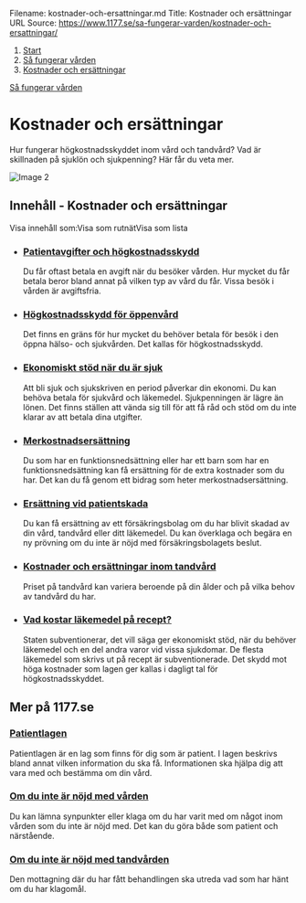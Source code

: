 Filename: kostnader-och-ersattningar.md
Title: Kostnader och ersättningar
URL Source: https://www.1177.se/sa-fungerar-varden/kostnader-och-ersattningar/

1.  [Start](https://www.1177.se/)
2.  [Så fungerar vården](https://www.1177.se/sa-fungerar-varden/)
3.  [Kostnader och ersättningar](https://www.1177.se/sa-fungerar-varden/kostnader-och-ersattningar/)

[Så fungerar vården](https://www.1177.se/sa-fungerar-varden/)

Kostnader och ersättningar
==========================

Hur fungerar högkostnadsskyddet inom vård och tandvård? Vad är skillnaden på sjuklön och sjukpenning? Här får du veta mer.

![Image 2](https://www.1177.se/globalassets/1177/nationell/media/fotografier/sa-fungerar-varden/lagar-bestammelser-och-dina-uppgifter/betala_avgift.jpg?saved=2021-05-27+02:28)

Innehåll - Kostnader och ersättningar
-------------------------------------

Visa innehåll som:Visa som rutnätVisa som lista

*   ### [Patientavgifter och högkostnadsskydd](https://www.1177.se/sa-fungerar-varden/kostnader-och-ersattningar/patientavgifter/)
    
    Du får oftast betala en avgift när du besöker vården. Hur mycket du får betala beror bland annat på vilken typ av vård du får. Vissa besök i vården är avgiftsfria.
    
*   ### [Högkostnadsskydd för öppenvård](https://www.1177.se/sa-fungerar-varden/kostnader-och-ersattningar/hogkostnadsskydd-for-oppenvard/)
    
    Det finns en gräns för hur mycket du behöver betala för besök i den öppna hälso- och sjukvården. Det kallas för högkostnadsskydd.
    
*   ### [Ekonomiskt stöd när du är sjuk](https://www.1177.se/sa-fungerar-varden/kostnader-och-ersattningar/ekonomiskt-stod-nar-du-ar-sjuk/)
    
    Att bli sjuk och sjukskriven en period påverkar din ekonomi. Du kan behöva betala för sjukvård och läkemedel. Sjukpenningen är lägre än lönen. Det finns ställen att vända sig till för att få råd och stöd om du inte klarar av att betala dina utgifter.
    
*   ### [Merkostnadsersättning](https://www.1177.se/sa-fungerar-varden/kostnader-och-ersattningar/merkostnadsersattning/)
    
    Du som har en funktionsnedsättning eller har ett barn som har en funktionsnedsättning kan få ersättning för de extra kostnader som du har. Det kan du få genom ett bidrag som heter merkostnadsersättning.
    
*   ### [Ersättning vid patientskada](https://www.1177.se/sa-fungerar-varden/kostnader-och-ersattningar/ersattning-vid-patientskada/)
    
    Du kan få ersättning av ett försäkringsbolag om du har blivit skadad av din vård, tandvård eller ditt läkemedel. Du kan överklaga och begära en ny prövning om du inte är nöjd med försäkringsbolagets beslut.
    
*   ### [Kostnader och ersättningar inom tandvård](https://www.1177.se/sa-fungerar-varden/kostnader-och-ersattningar/kostnader-och-ersattningar-inom-tandvard/)
    
    Priset på tandvård kan variera beroende på din ålder och på vilka behov av tandvård du har.
    
*   ### [Vad kostar läkemedel på recept?](https://www.1177.se/undersokning-behandling/behandling-med-lakemedel/att-fa-recept-och-att-kopa-lakemedel/lakemedel-pa-recept--kostnader/)
    
    Staten subventionerar, det vill säga ger ekonomiskt stöd, när du behöver läkemedel och en del andra varor vid vissa sjukdomar. De flesta läkemedel som skrivs ut på recept är subventionerade. Det skydd mot höga kostnader som lagen ger kallas i dagligt tal för högkostnadsskyddet.
    

Mer på 1177.se
--------------

### [Patientlagen](https://www.1177.se/sa-fungerar-varden/var-med-och-bestam-om-din-vard/patientlagen/)

Patientlagen är en lag som finns för dig som är patient. I lagen beskrivs bland annat vilken information du ska få. Informationen ska hjälpa dig att vara med och bestämma om din vård.

### [Om du inte är nöjd med vården](https://www.1177.se/sa-fungerar-varden/om-du-inte-ar-nojd/om-du-inte-ar-nojd-med-varden/)

Du kan lämna synpunkter eller klaga om du har varit med om något inom vården som du inte är nöjd med. Det kan du göra både som patient och närstående.

### [Om du inte är nöjd med tandvården](https://www.1177.se/sa-fungerar-varden/om-du-inte-ar-nojd/om-du-inte-ar-nojd-med-tandvarden/)

Den mottagning där du har fått behandlingen ska utreda vad som har hänt om du har klagomål.
